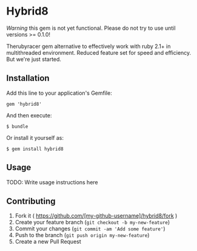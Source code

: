 # Hybrid8

_Warning_ this gem is not yet functional. Please do not try to use until versions >= 0.1.0! 

Therubyracer gem alternative to effectively work with ruby 2.1+ in multithreaded environment. Reduced
feature set for speed and efficiency. But we're just started.

## Installation

Add this line to your application's Gemfile:

    gem 'hybrid8'

And then execute:

    $ bundle

Or install it yourself as:

    $ gem install hybrid8

## Usage

TODO: Write usage instructions here

## Contributing

1. Fork it ( https://github.com/[my-github-username]/hybrid8/fork )
2. Create your feature branch (`git checkout -b my-new-feature`)
3. Commit your changes (`git commit -am 'Add some feature'`)
4. Push to the branch (`git push origin my-new-feature`)
5. Create a new Pull Request
